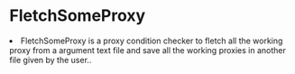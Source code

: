 # FletchSomeProxy



<li>FletchSomeProxy is a proxy condition checker to fletch all the working proxy
from a argument text file and save all the
working proxies in another file given by the user..</li>

